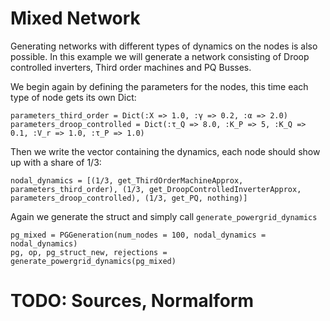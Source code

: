 # Mixed Network
Generating networks with different types of dynamics on the nodes is also possible. In this example we will generate a network consisting of Droop controlled inverters, Third order machines and PQ Busses. 

We begin again by defining the parameters for the nodes, this time each type of node gets its own Dict: 
```@julia
parameters_third_order = Dict(:X => 1.0, :γ => 0.2, :α => 2.0) 
parameters_droop_controlled = Dict(:τ_Q => 8.0, :K_P => 5, :K_Q => 0.1, :V_r => 1.0, :τ_P => 1.0) 
```

Then we write the vector containing the dynamics, each node should show up with a share of 1/3:
```@julia
nodal_dynamics = [(1/3, get_ThirdOrderMachineApprox, parameters_third_order), (1/3, get_DroopControlledInverterApprox, parameters_droop_controlled), (1/3, get_PQ, nothing)]
```

Again we generate the struct and simply call `generate_powergrid_dynamics`
```@julia
pg_mixed = PGGeneration(num_nodes = 100, nodal_dynamics = nodal_dynamics)
pg, op, pg_struct_new, rejections = generate_powergrid_dynamics(pg_mixed)
```
# TODO: Sources, Normalform
